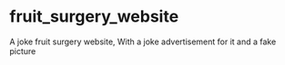 # fruit_surgery_website
A joke fruit surgery website,
With a joke advertisement for it and a fake picture
